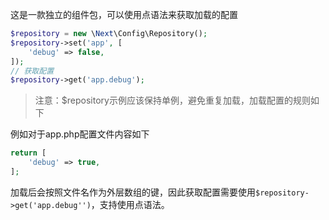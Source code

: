 这是一款独立的组件包，可以使用点语法来获取加载的配置

```php
$repository = new \Next\Config\Repository();
$repository->set('app', [
    'debug' => false,
]);
// 获取配置
$repository->get('app.debug');
```

> 注意：$repository示例应该保持单例，避免重复加载，加载配置的规则如下

例如对于app.php配置文件内容如下

```php
return [
    'debug' => true,
];
```

加载后会按照文件名作为外层数组的键，因此获取配置需要使用`$repository->get('app.debug'')`，支持使用点语法。
